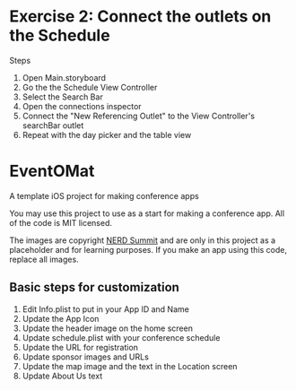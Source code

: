 # Exercise 2: Connect the outlets on the Schedule

Steps

1. Open Main.storyboard
1. Go the the Schedule View Controller
1. Select the Search Bar
1. Open the connections inspector
1. Connect the "New Referencing Outlet" to the View Controller's searchBar outlet
1. Repeat with the day picker and the table view

# EventOMat
A template iOS project for making conference apps

You may use this project to use as a start for making a conference app. All of the code is MIT licensed.

The images are copyright [NERD Summit](http://nerdsummit.org) and are only in this project as a placeholder and for learning purposes. 
If you make an app using this code, replace all images.

## Basic steps for customization

1. Edit Info.plist to put in your App ID and Name
1. Update the App Icon
1. Update the header image on the home screen
1. Update schedule.plist with your conference schedule
1. Update the URL for registration
1. Update sponsor images and URLs
1. Update the map image and the text in the Location screen
1. Update About Us text
